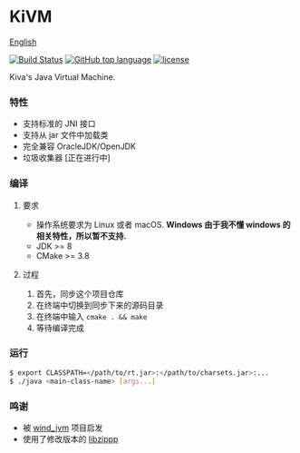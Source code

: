 KiVM
=============
[English](README-en.md)

[![Build Status](https://travis-ci.org/imkiva/KiVM.svg?branch=master)](https://travis-ci.org/imkiva/KiVM)
[![GitHub top language](https://img.shields.io/github/languages/top/imkiva/KiVM.svg)](https://github.com/imkiva/KiVM)
[![license](https://img.shields.io/github/license/imkiva/KiVM.svg?colorB=000000)](https://github.com/imkiva/KiVM)

Kiva's Java Virtual Machine.

### 特性
- 支持标准的 JNI 接口
- 支持从 jar 文件中加载类
- 完全兼容 OracleJDK/OpenJDK
- 垃圾收集器 [正在进行中]

### 编译
1. 要求
    * 操作系统要求为 Linux 或者 macOS. **Windows 由于我不懂 windows 的相关特性，所以暂不支持.**
    * JDK >= 8
    * CMake >= 3.8

2. 过程
    1. 首先，同步这个项目仓库
    2. 在终端中切换到同步下来的源码目录
    3. 在终端中输入 `cmake . && make`
    4. 等待编译完成

### 运行
```bash
$ export CLASSPATH=</path/to/rt.jar>:</path/to/charsets.jar>:...
$ ./java <main-class-name> [args...]
```

### 鸣谢
* 被 [wind_jvm](https://github.com/wind2412/wind_jvm) 项目启发
* 使用了修改版本的 [libzippp](https://github.com/ctabin/libzippp)
